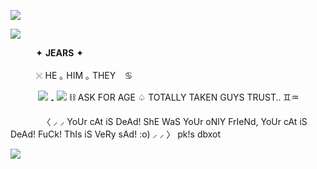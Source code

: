 ![](https://64.media.tumblr.com/0083628c9f1fd1eb384a3b1d3a8c9230/8a8e098aaf53db74-5c/s1280x1920/948728c89f75a867f94991f9b08cf2093d254414.pnj)

![](https://komarev.com/ghpvc/?username=elcafeina&amp;color=green)

⠀⠀                                      ͏͏͏ ͏͏͏ ͏͏͏ ͏͏͏ ͏͏͏✦ __**JEARS**__ ✦ 

⠀                                     ⠀ ͏͏͏ ͏͏͏ ͏͏͏ ͏͏͏𓏴 HE  ｡  HIM  ｡  THEY ⠀♋

⠀⠀ ͏͏͏                               ͏͏͏ ͏͏͏ ͏͏͏ ͏͏͏   ![](https://64.media.tumblr.com/5b0cf436997c54b0eae472e99a88f17a/f8fe48411339d1b7-91/s75x75_c1/e10f386653c732a908a08ed60bb8730204987641.pnj) ₊ ![](https://64.media.tumblr.com/ea16ce641afebf6712bdb02d8b13005e/f8fe48411339d1b7-e0/s75x75_c1/be700a2a6875970dcc36ebc67860499929dbf482.pnj)  ⛓  ASK FOR AGE  ♤ TOTALLY TAKEN GUYS TRUST.. ♊♒ 

⠀⠀                                      ͏͏͏ ͏͏͏ ͏͏͏ ͏͏͏ ͏͏͏⠀〈 ⸝ ⸝ YoUr cAt iS DeAd! ShE WaS YoUr oNlY FrIeNd, YoUr cAt iS DeAd! FuCk! ThIs iS VeRy sAd! :o) ⸝ ⸝  〉
                                                         pk!s dbxot


![](https://64.media.tumblr.com/132e7cc0e7dc171602ca1a6523221875/8a8e098aaf53db74-f4/s1280x1920/8fb1704a4346f42d3d3c1e5b72ddc034c4304c8d.pnj)
